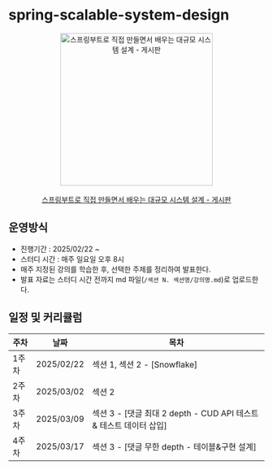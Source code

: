 # spring-scalable-system-design
<div align="center">
  <img src="https://github.com/user-attachments/assets/a96e2f09-1f02-4bd6-810f-c7e4e9ff61d8" width="300" alt="스프링부트로 직접 만들면서 배우는 대규모 시스템 설계 - 게시판">
  <br><br>
  <a href="https://www.inflearn.com/course/%EC%8A%A4%ED%94%84%EB%A7%81%EB%B6%80%ED%8A%B8%EB%A1%9C-%EB%8C%80%EA%B7%9C%EB%AA%A8-%EC%8B%9C%EC%8A%A4%ED%85%9C%EC%84%A4%EA%B3%84-%EA%B2%8C%EC%8B%9C%ED%8C%90#curriculum">
    스프링부트로 직접 만들면서 배우는 대규모 시스템 설계 - 게시판
  </a>
</div>


## 운영방식
- 진행기간 : 2025/02/22 ~ 
- 스터디 시간 : 매주 일요일 오후 8시
- 매주 지정된 강의를 학습한 후, 선택한 주제를 정리하여 발표한다.
- 발표 자료는 스터디 시간 전까지 md 파일(`/섹션 N. 섹션명/강의명.md`)로 업로드한다.

## 일정 및 커리큘럼
|주차| 날짜 | 목차 |
|---|-----|-----|
|1주차| 2025/02/22|섹션 1, 섹션 2 - [Snowflake]|
|2주차| 2025/03/02|섹션 2|
|3주차| 2025/03/09|섹션 3 - [댓글 최대 2 depth - CUD API 테스트 & 테스트 데이터 삽입]|
|4주차| 2025/03/17|섹션 3 - [댓글 무한 depth - 테이블&구현 설계]|

